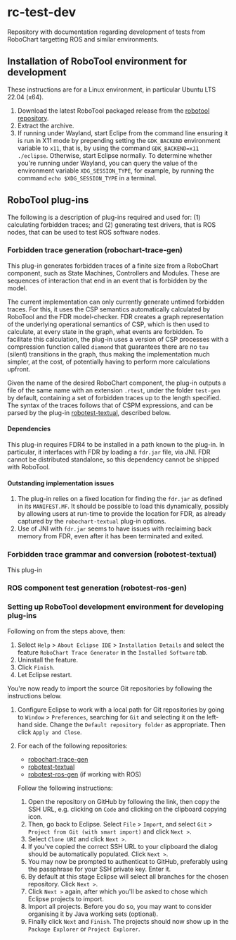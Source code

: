 # rc-test-dev
Repository with documentation regarding development of tests from RoboChart targetting ROS and similar environments.

## Installation of RoboTool environment for development
These instructions are for a Linux environment, in particular Ubuntu LTS 22.04 (x64).

1. Download the latest RoboTool packaged release from the [robotool repository](https://github.com/UoY-RoboStar/robotool/releases).
2. Extract the archive.
3. If running under Wayland, start Eclipe from the command line ensuring it is run in X11 mode by prepending setting the `GDK_BACKEND`
   environment variable to `x11`, that is, by using the command `GDK_BACKEND=x11 ./eclipse`. Otherwise, start Eclipse normally. To
   determine whether you're running under Wayland, you can query the value of the environment variable `XDG_SESSION_TYPE`, for
   example, by running the command `echo $XDG_SESSION_TYPE` in a terminal.

## RoboTool plug-ins
The following is a description of plug-ins required and used for: (1) calculating forbidden traces; and (2) 
generating test drivers, that is ROS nodes, that can be used to test ROS software nodes.

### Forbidden trace generation (robochart-trace-gen)
This plug-in generates forbidden traces of a finite size from a RoboChart component, such as State Machines, Controllers and Modules. These are
sequences of interaction that end in an event that is forbidden by the model.

The current implementation can only currently generate untimed forbidden traces. For this, it uses the CSP semantics automatically calculated by
RoboTool and the FDR model-checker. FDR creates a graph representation of the underlying operational semantics of CSP,
which is then used to calculate, at every state in the graph, what events are forbidden. To facilitate this calculation,
the plug-in uses a version of CSP processes with a compression function called `diamond` that guarantees there are no `tau`
(silent) transitions in the graph, thus making the implementation much simpler, at the cost, of potentially having to
perform more calculations upfront.

Given the name of the desired RoboChart component, the plug-in outputs a file of the same name with an extension `.rtest`, under the folder
`test-gen` by default, containing a set of forbidden traces up to the length specified. The syntax of the traces follows that of CSPM
expressions, and can be parsed by the plug-in [robotest-textual](https://github.com/UoY-RoboStar/robotest-textual), described below.

#### Dependencies
This plug-in requires FDR4 to be installed in a path known to the plug-in. In particular, it interfaces with FDR by
loading a `fdr.jar` file, via JNI. FDR cannot be distributed standalone, so this dependency cannot be shipped with RoboTool.

#### Outstanding implementation issues
1. The plug-in relies on a fixed location for finding the `fdr.jar` as defined in its `MANIFEST.MF`. It should be possible to load this dynamically,
   possibly by allowing users at run-time to provide the location for FDR, as already captured by the `robochart-textual` plug-in options.
2. Use of JNI with `fdr.jar` seems to have issues with reclaiming back memory from FDR, even after it has been terminated and exited.

### Forbidden trace grammar and conversion (robotest-textual)
This plug-in

### ROS component test generation (robotest-ros-gen)

### Setting up RoboTool development environment for developing plug-ins
Following on from the steps above, then:

1. Select `Help` > `About Eclipse IDE` > `Installation Details` and select the feature `RoboChart Trace Generator` in the
   `Installed Software` tab.
2. Uninstall the feature.
3. Click `Finish`.
4. Let Eclipse restart.

You're now ready to import the source Git repositories by following the instructions below.

1. Configure Eclipse to work with a local path for Git repositories by going to `Window` > `Preferences`, searching for `Git`
   and selecting it on the left-hand side. Change the `Default repository folder` as appropriate. Then click `Apply and Close`.
2. For each of the following repositories:
    * [robochart-trace-gen](https://github.com/UoY-RoboStar/robochart-trace-gen)
    * [robotest-textual](https://github.com/UoY-RoboStar/robotest-textual)
    * [robotest-ros-gen](https://github.com/UoY-RoboStar/robotest-ros-gen) (if working with ROS)

   Follow the following instructions:
    1. Open the repository on GitHub by following the link, then copy the SSH URL, e.g. clicking on `Code` and clicking on the
       clipboard copying icon.
    2. Then, go back to Eclipse. Select `File` > `Import`, and select `Git` > `Project from Git (with smart import)` and click `Next >`.
    3. Select `Clone URI` and click `Next >`.
    4. If you've copied the correct SSH URL to your clipboard the dialog should be automatically populated. Click `Next >`.
    5. You may now be prompted to authenticat to GitHub, preferably using the passphrase for your SSH private key. Enter it.
    6. By default at this stage Eclipse will select all branches for the chosen repository. Click `Next >`.
    7. Click `Next >` again, after which you'll be asked to chose which Eclipse projects to import.
    8. Import all projects. Before you do so, you may want to consider organising it by Java working sets (optional).
    9. Finally click `Next` and `Finish`. The projects should now show up in the `Package Explorer` or `Project Explorer`.
